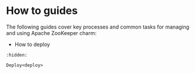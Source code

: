 # How to guides

The following guides cover key processes and common tasks for managing and using Apache ZooKeeper charm:

* How to deploy

```{toctree}
:hidden:

Deploy<deploy>
```
